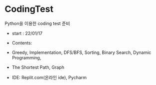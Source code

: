 # CodingTest
Python을 이용한 coding test 준비

* start : 22/01/17

* Contents:
* Greedy, Implementation, DFS/BFS, Sorting, Binary Search, Dynamic Programming,
* The Shortest Path, Graph

* IDE: Replit.com(온라인 ide), Pycharm
